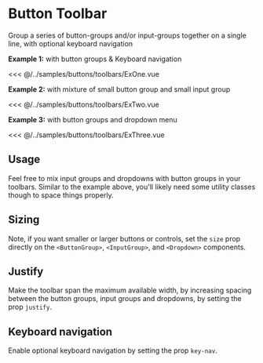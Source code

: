 # Button Toolbar

Group a series of button-groups and/or input-groups together on a single line, with optional keyboard navigation

**Example 1:** with button groups & Keyboard navigation

<<< @/../samples/buttons/toolbars/ExOne.vue

<Sample><ExOne/></Sample>

**Example 2:** with mixture of small button group and small input group


<<< @/../samples/buttons/toolbars/ExTwo.vue

<Sample><ExTwo/></Sample>

**Example 3:** with button groups and dropdown menu

<<< @/../samples/buttons/toolbars/ExThree.vue

<Sample><ExThree/></Sample>

##  Usage

Feel free to mix input groups and dropdowns with button groups in your toolbars. Similar to the example above,
you'll likely need some utility classes though to space things properly.

##  Sizing

Note, if you want smaller or larger buttons or controls, set the `size` prop directly on the
`<ButtonGroup>`, `<InputGroup>`, and `<Dropdown>` components.

##  Justify

Make the toolbar span the maximum available width, by increasing spacing between the button groups, input groups
and dropdowns, by setting the prop `justify`.

##  Keyboard navigation

Enable optional keyboard navigation by setting the prop `key-nav`.

<script lang="ts" setup>
import ExOne from "../../../../samples/buttons/toolbars/ExOne.vue";
import ExTwo from "../../../../samples/buttons/toolbars/ExTwo.vue";
import ExThree from "../../../../samples/buttons/toolbars/ExThree.vue";
</script>